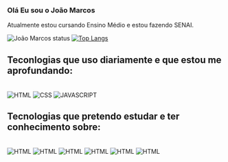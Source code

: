 ### Olá Eu sou o João Marcos
  Atualmente estou cursando Ensino Médio
  e estou fazendo SENAI.<br>
  
![João Marcos status](https://github-readme-stats.vercel.app/api?username=Joao-Sant-Ana&show_icons=true&theme=dracula)
[![Top Langs](https://github-readme-stats.vercel.app/api/top-langs/?username=Joao-Sant-Ana&langs_count=8)](https://github.com/Joao-Sant-Ana/github-readme-stats)

## Teconlogias que uso diariamente e que estou me aprofundando:

<div style="display_inline_block"><br/>
  <img align="center" alt="HTML" src="https://img.shields.io/badge/HTML5-E34F26?style=for-the-badge&logo=html5&logoColor=white"/>
  <img align="center" alt="CSS" src="https://img.shields.io/badge/CSS3-1572B6?style=for-the-badge&logo=css3&logoColor=white"/>
  <img align="center" alt="JAVASCRIPT" src="https://img.shields.io/badge/JavaScript-F7DF1E?style=for-the-badge&logo=javascript&logoColor=black"/
</div> <br>

## Tecnologias que pretendo estudar e ter conhecimento sobre:
 <div style="display_inline_block"><br/>
  <img align="center" alt="HTML" src="https://img.shields.io/badge/C%23-239120?style=for-the-badge&logo=c-sharp&logoColor=white"/>
  <img align="center" alt="HTML" src="https://img.shields.io/badge/React-20232A?style=for-the-badge&logo=react&logoColor=61DAFB"/>
  <img align="center" alt="HTML" src="https://img.shields.io/badge/Python-14354C?style=for-the-badge&logo=python&logoColor=white"/>
  <img align="center" alt="HTML" src="https://img.shields.io/badge/C-00599C?style=for-the-badge&logo=c&logoColor=white"/>
  <img align="center" alt="HTML" src="https://img.shields.io/badge/Lua-2C2D72?style=for-the-badge&logo=lua&logoColor=white"/>
  <img align="center" alt="HTML" src="https://img.shields.io/badge/MySQL-5E4B56?style=for-the-badge&logo=mysql&logoColor=white"/>
 </div> <br>
